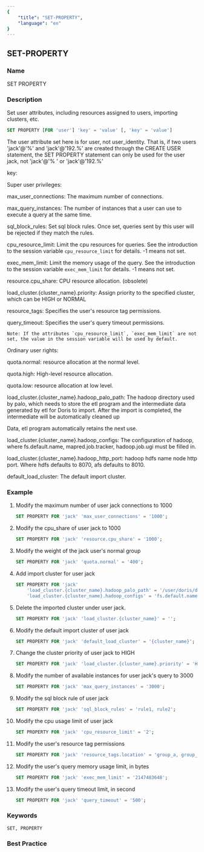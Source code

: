 ```yaml
---
{
    "title": "SET-PROPERTY",
    "language": "en"
}
---
```


<!--
Licensed to the Apache Software Foundation (ASF) under one
or more contributor license agreements.  See the NOTICE file
distributed with this work for additional information
regarding copyright ownership.  The ASF licenses this file
to you under the Apache License, Version 2.0 (the
"License"); you may not use this file except in compliance
with the License.  You may obtain a copy of the License at

  http://www.apache.org/licenses/LICENSE-2.0

Unless required by applicable law or agreed to in writing,
software distributed under the License is distributed on an
"AS IS" BASIS, WITHOUT WARRANTIES OR CONDITIONS OF ANY
KIND, either express or implied.  See the License for the
specific language governing permissions and limitations
under the License.
-->

## SET-PROPERTY

### Name

SET PROPERTY

### Description

Set user attributes, including resources assigned to users, importing clusters, etc.

```sql
SET PROPERTY [FOR 'user'] 'key' = 'value' [, 'key' = 'value']
````

The user attribute set here is for user, not user_identity. That is, if two users 'jack'@'%' and 'jack'@'192.%' are created through the CREATE USER statement, the SET PROPERTY statement can only be used for the user jack, not 'jack'@'% ' or 'jack'@'192.%'

key:

Super user privileges:

 max_user_connections: The maximum number of connections.

 max_query_instances: The number of instances that a user can use to execute a query at the same time.

 sql_block_rules: Set sql block rules. Once set, queries sent by this user will be rejected if they match the rules.

 cpu_resource_limit: Limit the cpu resources for queries. See the introduction to the session variable `cpu_resource_limit` for details. -1 means not set.

 exec_mem_limit: Limit the memory usage of the query. See the introduction to the session variable `exec_mem_limit` for details. -1 means not set.

 resource.cpu_share: CPU resource allocation. (obsolete)

 load_cluster.{cluster_name}.priority: Assign priority to the specified cluster, which can be HIGH or NORMAL

 resource_tags: Specifies the user's resource tag permissions.

 query_timeout: Specifies the user's query timeout permissions.

    Note: If the attributes `cpu_resource_limit`, `exec_mem_limit` are not set, the value in the session variable will be used by default.

Ordinary user rights:

 quota.normal: resource allocation at the normal level.

 quota.high: High-level resource allocation.

 quota.low: resource allocation at low level.

 load_cluster.{cluster_name}.hadoop_palo_path: The hadoop directory used by palo, which needs to store the etl program and the intermediate data generated by etl for Doris to import. After the import is completed, the intermediate will be automatically cleaned up

Data, etl program automatically retains the next use.

 load_cluster.{cluster_name}.hadoop_configs: The configuration of hadoop, where fs.default.name, mapred.job.tracker, hadoop.job.ugi must be filled in.

 load_cluster.{cluster_name}.hadoop_http_port: hadoop hdfs name node http port. Where hdfs defaults to 8070, afs defaults to 8010.

 default_load_cluster: The default import cluster.

### Example

1. Modify the maximum number of user jack connections to 1000

   ```sql
   SET PROPERTY FOR 'jack' 'max_user_connections' = '1000';
   ````

2. Modify the cpu_share of user jack to 1000

   ```sql
   SET PROPERTY FOR 'jack' 'resource.cpu_share' = '1000';
   ````

3. Modify the weight of the jack user's normal group

   ```sql
   SET PROPERTY FOR 'jack' 'quota.normal' = '400';
   ````

4. Add import cluster for user jack

   ```sql
   SET PROPERTY FOR 'jack'
       'load_cluster.{cluster_name}.hadoop_palo_path' = '/user/doris/doris_path',
       'load_cluster.{cluster_name}.hadoop_configs' = 'fs.default.name=hdfs://dpp.cluster.com:port;mapred.job.tracker=dpp.cluster.com:port;hadoop.job.ugi=user ,password;mapred.job.queue.name=job_queue_name_in_hadoop;mapred.job.priority=HIGH;';
   ````

5. Delete the imported cluster under user jack.

   ```sql
   SET PROPERTY FOR 'jack' 'load_cluster.{cluster_name}' = '';
   ````

6. Modify the default import cluster of user jack

   ```sql
   SET PROPERTY FOR 'jack' 'default_load_cluster' = '{cluster_name}';
   ````

7. Change the cluster priority of user jack to HIGH

   ```sql
   SET PROPERTY FOR 'jack' 'load_cluster.{cluster_name}.priority' = 'HIGH';
   ````

8. Modify the number of available instances for user jack's query to 3000

   ```sql
   SET PROPERTY FOR 'jack' 'max_query_instances' = '3000';
   ````

9. Modify the sql block rule of user jack

   ```sql
   SET PROPERTY FOR 'jack' 'sql_block_rules' = 'rule1, rule2';
   ````

10. Modify the cpu usage limit of user jack

    ```sql
    SET PROPERTY FOR 'jack' 'cpu_resource_limit' = '2';
    ````

11. Modify the user's resource tag permissions

    ```sql
    SET PROPERTY FOR 'jack' 'resource_tags.location' = 'group_a, group_b';
    ````

12. Modify the user's query memory usage limit, in bytes

    ```sql
    SET PROPERTY FOR 'jack' 'exec_mem_limit' = '2147483648';
    ````

13. Modify the user's query timeout limit, in second

    ```sql
    SET PROPERTY FOR 'jack' 'query_timeout' = '500';
    ````

### Keywords

    SET, PROPERTY

### Best Practice

